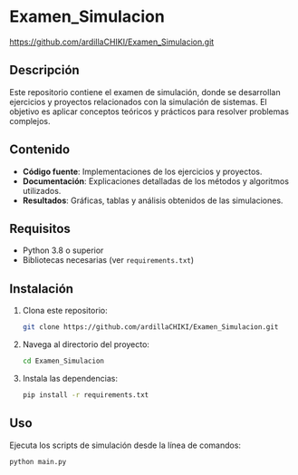 # Examen_Simulacion
https://github.com/ardillaCHIKI/Examen_Simulacion.git

## Descripción

Este repositorio contiene el examen de simulación, donde se desarrollan ejercicios y proyectos relacionados con la simulación de sistemas. El objetivo es aplicar conceptos teóricos y prácticos para resolver problemas complejos.

## Contenido

- **Código fuente**: Implementaciones de los ejercicios y proyectos.
- **Documentación**: Explicaciones detalladas de los métodos y algoritmos utilizados.
- **Resultados**: Gráficas, tablas y análisis obtenidos de las simulaciones.

## Requisitos

- Python 3.8 o superior
- Bibliotecas necesarias (ver `requirements.txt`)

## Instalación

1. Clona este repositorio:
    ```bash
    git clone https://github.com/ardillaCHIKI/Examen_Simulacion.git
    ```
2. Navega al directorio del proyecto:
    ```bash
    cd Examen_Simulacion
    ```
3. Instala las dependencias:
    ```bash
    pip install -r requirements.txt
    ```

## Uso

Ejecuta los scripts de simulación desde la línea de comandos:
```bash
python main.py
```